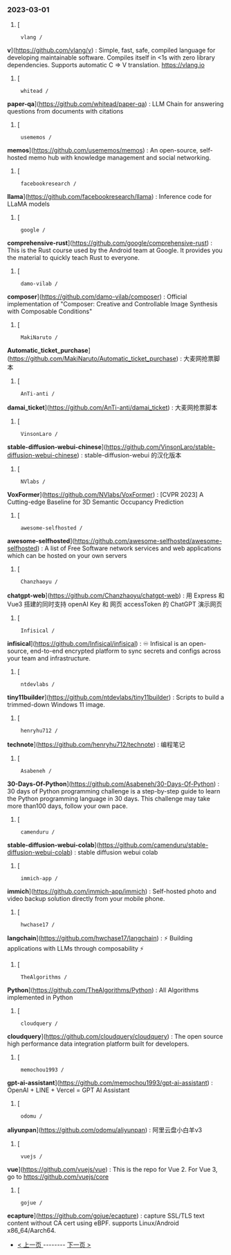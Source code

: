 ### 2023-03-01 
1. [
    

        vlang /
**v**](https://github.com/vlang/v) : Simple, fast, safe, compiled language for developing maintainable software. Compiles itself in <1s with zero library dependencies. Supports automatic C => V translation. https://vlang.io
1. [
    

        whitead /
**paper-qa**](https://github.com/whitead/paper-qa) : LLM Chain for answering questions from documents with citations
1. [
    

        usememos /
**memos**](https://github.com/usememos/memos) : An open-source, self-hosted memo hub with knowledge management and social networking.
1. [
    

        facebookresearch /
**llama**](https://github.com/facebookresearch/llama) : Inference code for LLaMA models
1. [
    

        google /
**comprehensive-rust**](https://github.com/google/comprehensive-rust) : This is the Rust course used by the Android team at Google. It provides you the material to quickly teach Rust to everyone.
1. [
    

        damo-vilab /
**composer**](https://github.com/damo-vilab/composer) : Official implementation of "Composer: Creative and Controllable Image Synthesis with Composable Conditions"
1. [
    

        MakiNaruto /
**Automatic_ticket_purchase**](https://github.com/MakiNaruto/Automatic_ticket_purchase) : 大麦网抢票脚本
1. [
    

        AnTi-anti /
**damai_ticket**](https://github.com/AnTi-anti/damai_ticket) : 大麦网抢票脚本
1. [
    

        VinsonLaro /
**stable-diffusion-webui-chinese**](https://github.com/VinsonLaro/stable-diffusion-webui-chinese) : stable-diffusion-webui 的汉化版本
1. [
    

        NVlabs /
**VoxFormer**](https://github.com/NVlabs/VoxFormer) : [CVPR 2023] A Cutting-edge Baseline for 3D Semantic Occupancy Prediction
1. [
    

        awesome-selfhosted /
**awesome-selfhosted**](https://github.com/awesome-selfhosted/awesome-selfhosted) : A list of Free Software network services and web applications which can be hosted on your own servers
1. [
    

        Chanzhaoyu /
**chatgpt-web**](https://github.com/Chanzhaoyu/chatgpt-web) : 用 Express 和 Vue3 搭建的同时支持 openAI Key 和 网页 accessToken 的 ChatGPT 演示网页
1. [
    

        Infisical /
**infisical**](https://github.com/Infisical/infisical) : ♾ Infisical is an open-source, end-to-end encrypted platform to sync secrets and configs across your team and infrastructure.
1. [
    

        ntdevlabs /
**tiny11builder**](https://github.com/ntdevlabs/tiny11builder) : Scripts to build a trimmed-down Windows 11 image.
1. [
    

        henryhu712 /
**technote**](https://github.com/henryhu712/technote) : 编程笔记
1. [
    

        Asabeneh /
**30-Days-Of-Python**](https://github.com/Asabeneh/30-Days-Of-Python) : 30 days of Python programming challenge is a step-by-step guide to learn the Python programming language in 30 days. This challenge may take more than100 days, follow your own pace.
1. [
    

        camenduru /
**stable-diffusion-webui-colab**](https://github.com/camenduru/stable-diffusion-webui-colab) : stable diffusion webui colab
1. [
    

        immich-app /
**immich**](https://github.com/immich-app/immich) : Self-hosted photo and video backup solution directly from your mobile phone.
1. [
    

        hwchase17 /
**langchain**](https://github.com/hwchase17/langchain) : ⚡ Building applications with LLMs through composability ⚡
1. [
    

        TheAlgorithms /
**Python**](https://github.com/TheAlgorithms/Python) : All Algorithms implemented in Python
1. [
    

        cloudquery /
**cloudquery**](https://github.com/cloudquery/cloudquery) : The open source high performance data integration platform built for developers.
1. [
    

        memochou1993 /
**gpt-ai-assistant**](https://github.com/memochou1993/gpt-ai-assistant) : OpenAI + LINE + Vercel = GPT AI Assistant
1. [
    

        odomu /
**aliyunpan**](https://github.com/odomu/aliyunpan) : 阿里云盘小白羊v3
1. [
    

        vuejs /
**vue**](https://github.com/vuejs/vue) : This is the repo for Vue 2. For Vue 3, go to https://github.com/vuejs/core
1. [
    

        gojue /
**ecapture**](https://github.com/gojue/ecapture) : capture SSL/TLS text content without CA cert using eBPF. supports Linux/Android x86_64/Aarch64. 

- [ < 上一页 ](https://github.com/able8/github-trending-daily-record/blob/master/2023-02-28.md) -------- [ 下一页 > ](https://github.com/able8/github-trending-daily-record/blob/master/2023-03-02.md)